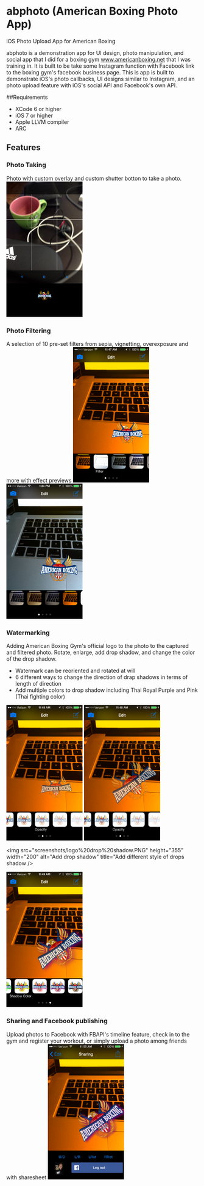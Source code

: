 # abphoto (American Boxing Photo App)
iOS Photo Upload App for American Boxing

abphoto is a demonstration app for UI design, photo manipulation, and social app that I did for a boxing gym www.americanboxing.net that I was training in.  It is built to be take some Instagram function with Facebook link to the boxing gym's facebook business page.  This is app is built to demonstrate iOS's photo callbacks, UI designs similar to Instagram, and an photo upload feature with iOS's social API and Facebook's own API.  

##Requirements
* XCode 6 or higher
* iOS 7 or higher
* Apple LLVM compiler
* ARC

## Features
### Photo Taking
Photo with custom overlay and custom shutter botton to take a photo.  
  <img src="screenshots/camera%20overlay.PNG" height="355" width="200" />

### Photo Filtering
A selection of 10 pre-set filters from sepia, vignetting, overexposure and more with effect previews
  <img src="screenshots/filter.PNG" height="355" width="200" />
  <img src="screenshots/filter%202.PNG" height="355" width="200" />

### Watermarking
Adding American Boxing Gym's official logo to the photo to the captured and filtered photo.  Rotate, enlarge, add drop shadow, and change the color of the drop shadow.
* Watermark can be reoriented and rotated at will
* 6 different ways to change the direction of drap shadows in terms of length of direction
* Add multiple colors to drop shadow including Thai Royal Purple and Pink (Thai fighting color)

<img src="screenshots/logo%20opacity.PNG" height="355" width="200" alt="Change Logo Opacity from 100% to 20%" title="Change Logo Opacity" />

<img src="screenshots/logo%20sizing%20rotation.PNG" height="355" width="200" alt="Moving sizing and rotation of watermark" title="Moving sizing and rotation of watermark" />

<img src="screenshots/logo%20drop%20shadow.PNG" height="355" width="200" alt="Add drop shadow" title="Add different style of drops shadow />

<img src="screenshots/logo%20drop%20shadow%202.PNG" height="355" width="200" />

### Sharing and Facebook publishing 
Upload photos to Facebook with FBAPI's timeline feature, check in to the gym and register your workout, or simply upload a photo among friends with sharesheet
<img src="screenshots/sharing%20for%20facebook.PNG" height="355" width="200" alt="Facebook Sharing" title="Share Sheet" />
